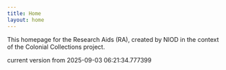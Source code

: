```yaml
---
title: Home
layout: home
---
```


This homepage for the Research Aids (RA), created by NIOD in the context of the Colonial Collections project. 


current version from 2025-09-03 06:21:34.777399